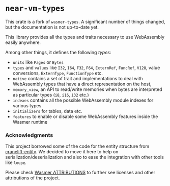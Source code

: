 # `near-vm-types`

This crate is a fork of `wasmer-types`. A significant number of things changed, but the documentation is not up-to-date yet.

This library provides all the types and traits necessary to use
WebAssembly easily anywhere.

Among other things, it defines the following _types_:

* `units` like `Pages` or `Bytes`
* `types` and `values` like `I32`, `I64`, `F32`, `F64`, `ExternRef`,
  `FuncRef`, `V128`, value conversions, `ExternType`, `FunctionType`
  etc.
* `native` contains a set of trait and implementations to deal with
  WebAssembly types that have a direct representation on the host,
* `memory_view`, an API to read/write memories when bytes are
  interpreted as particular types (`i8`, `i16`, `i32` etc.)
* `indexes` contains all the possible WebAssembly module indexes for
  various types
* `initializers` for tables, data etc.
* `features` to enable or disable some WebAssembly features inside the
  Wasmer runtime


### Acknowledgments

This project borrowed some of the code for the entity structure from [cranelift-entity](https://crates.io/crates/cranelift-entity).
We decided to move it here to help on serialization/deserialization and also to ease the integration with other tools like `loupe`.

Please check [Wasmer ATTRIBUTIONS](https://github.com/wasmerio/wasmer/blob/2.3.0/ATTRIBUTIONS.md) to further see licenses and other attributions of the project. 
